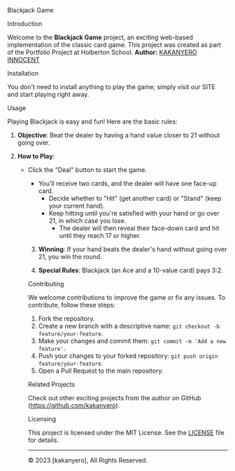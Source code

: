 Blackjack Game

 Introduction

 Welcome to the **Blackjack Game** project, an exciting web-based implementation of the classic card game. This project was created as part of the Portfolio Project at Holberton School. 
 **Author:** [KAKANYERO INNOCENT](https://www.linkedin.com/in/kakanyero-innocent-11432b25b/)

 Installation

 You don't need to install anything to play the game; simply visit our SITE and start playing right away.

 Usage

 Playing Blackjack is easy and fun! Here are the basic rules:

 1. **Objective**: Beat the dealer by having a hand value closer to 21 without going over.

 2. **How to Play**:
    - Click the "Deal" button to start the game.
       - You'll receive two cards, and the dealer will have one face-up card.
          - Decide whether to "Hit" (get another card) or "Stand" (keep your current hand).
	     - Keep hitting until you're satisfied with your hand or go over 21, in which case you lose.
	        - The dealer will then reveal their face-down card and hit until they reach 17 or higher.

		3. **Winning**: If your hand beats the dealer's hand without going over 21, you win the round.

		4. **Special Rules**: Blackjack (an Ace and a 10-value card) pays 3:2.

		Contributing

		We welcome contributions to improve the game or fix any issues. To contribute, follow these steps:

		1. Fork the repository.
		2. Create a new branch with a descriptive name: `git checkout -b feature/your-feature`.
		3. Make your changes and commit them: `git commit -m 'Add a new feature'`.
		4. Push your changes to your forked repository: `git push origin feature/your-feature`.
		5. Open a Pull Request to the main repository.

		Related Projects

		Check out other exciting projects from the author on GitHub (https://github.com/kakanyero).

		Licensing

		This project is licensed under the MIT License. See the [LICENSE](LICENSE) file for details.

		---

		© 2023 [kakanyero], All Rights Reserved.
